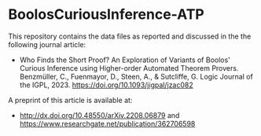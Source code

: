 # BoolosCuriousInference-ATP

This repository contains the data files as reported and discussed in the the following journal article:
  * Who Finds the Short Proof? An Exploration of Variants of Boolos' Curious Inference using Higher-order Automated Theorem Provers. Benzmüller, C., Fuenmayor, D., Steen, A., & Sutcliffe, G. Logic Journal of the IGPL, 2023. https://doi.org/10.1093/jigpal/jzac082

A preprint of this article is available at: 
  * http://dx.doi.org/10.48550/arXiv.2208.06879 and https://www.researchgate.net/publication/362706598 
